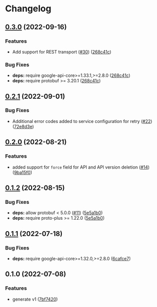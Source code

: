 # Changelog

## [0.3.0](https://github.com/googleapis/python-apigee-registry/compare/v0.2.1...v0.3.0) (2022-09-16)


### Features

* Add support for REST transport ([#30](https://github.com/googleapis/python-apigee-registry/issues/30)) ([268c41c](https://github.com/googleapis/python-apigee-registry/commit/268c41c5eff4b5453c27fa1e043d32f970b667cf))


### Bug Fixes

* **deps:** require google-api-core>=1.33.1,>=2.8.0 ([268c41c](https://github.com/googleapis/python-apigee-registry/commit/268c41c5eff4b5453c27fa1e043d32f970b667cf))
* **deps:** require protobuf >= 3.20.1 ([268c41c](https://github.com/googleapis/python-apigee-registry/commit/268c41c5eff4b5453c27fa1e043d32f970b667cf))

## [0.2.1](https://github.com/googleapis/python-apigee-registry/compare/v0.2.0...v0.2.1) (2022-09-01)


### Bug Fixes

* Additional error codes added to service configuration for retry ([#22](https://github.com/googleapis/python-apigee-registry/issues/22)) ([72e8d3e](https://github.com/googleapis/python-apigee-registry/commit/72e8d3e2d1f48e8347b68aa4a281a504246a5d1e))

## [0.2.0](https://github.com/googleapis/python-apigee-registry/compare/v0.1.2...v0.2.0) (2022-08-21)


### Features

* added support for `force` field for API and API version deletion ([#14](https://github.com/googleapis/python-apigee-registry/issues/14)) ([9ba15f0](https://github.com/googleapis/python-apigee-registry/commit/9ba15f019f49c920b98b62ef4bd930f28703f316))

## [0.1.2](https://github.com/googleapis/python-apigee-registry/compare/v0.1.1...v0.1.2) (2022-08-15)


### Bug Fixes

* **deps:** allow protobuf < 5.0.0 ([#11](https://github.com/googleapis/python-apigee-registry/issues/11)) ([5e5a1b0](https://github.com/googleapis/python-apigee-registry/commit/5e5a1b07059588758b43ab7fcafdff8c1175e8da))
* **deps:** require proto-plus >= 1.22.0 ([5e5a1b0](https://github.com/googleapis/python-apigee-registry/commit/5e5a1b07059588758b43ab7fcafdff8c1175e8da))

## [0.1.1](https://github.com/googleapis/python-apigee-registry/compare/v0.1.0...v0.1.1) (2022-07-18)


### Bug Fixes

* **deps:** require google-api-core>=1.32.0,>=2.8.0 ([6cafce7](https://github.com/googleapis/python-apigee-registry/commit/6cafce783dc2266f7f34577a331e304c94dc6d5e))

## 0.1.0 (2022-07-08)


### Features

* generate v1 ([7bf7420](https://github.com/googleapis/python-apigee-registry/commit/7bf742007d11014a705bfe1a3ca346fb35ca34b6))
